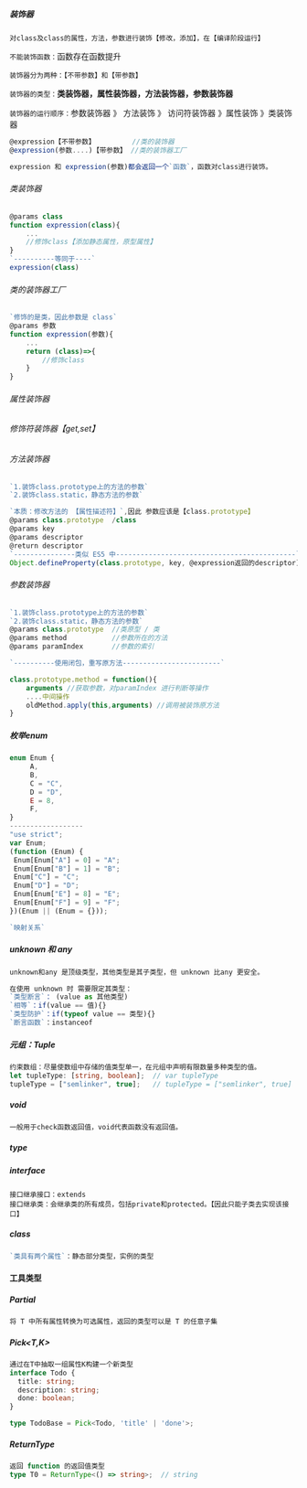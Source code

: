 ##### 装饰器

`对class及class的属性，方法，参数进行装饰【修改，添加】，在【编译阶段运行】`

`不能装饰函数：`函数存在函数提升

`装饰器分为两种：【不带参数】和【带参数】`

`装饰器的类型：`**类装饰器，属性装饰器，方法装饰器，参数装饰器**

`装饰器的运行顺序：`参数装饰器 》 方法装饰 》 访问符装饰器 》属性装饰  》类装饰器

```typescript
@expression【不带参数】         //类的装饰器
@expression(参数....)【带参数】 //类的装饰器工厂

expression 和 expression(参数)都会返回一个`函数`，函数对class进行装饰。
```

###### 类装饰器

```typescript
@params class
function expression(class){
    ...
    //修饰class【添加静态属性，原型属性】
}  
`----------等同于----`
expression(class)
```

###### 类的装饰器工厂

```typescript
`修饰的是类，因此参数是 class`
@params 参数
function expression(参数){
    ...
    return (class)=>{
        //修饰class
    }
}
```



###### 属性装饰器

###### 修饰符装饰器【get,set】

###### 方法装饰器

```typescript
`1.装饰class.prototype上的方法的参数`
`2.装饰class.static，静态方法的参数`

`本质：修改方法的 【属性描述符】`,因此 参数应该是【class.prototype】
@params class.prototype  /class
@params key
@params descriptor
@return descriptor
`---------------类似 ES5 中--------------------------------------------`
Object.defineProperty(class.prototype, key, @expression返回的descriptor)
```

###### 参数装饰器

```typescript
`1.装饰class.prototype上的方法的参数`
`2.装饰class.static，静态方法的参数`
@params class.prototype  //类原型 / 类
@params method           //参数所在的方法
@params paramIndex       //参数的索引

`----------使用闭包，重写原方法------------------------`

class.prototype.method = function(){
    arguments //获取参数，对paramIndex 进行判断等操作
    ....中间操作
    oldMethod.apply(this,arguments) //调用被装饰原方法
}
```



##### 枚举enum

```typescript
enum Enum {
     A,
     B,
     C = "C",
     D = "D",
     E = 8,
     F,
}
------------------
"use strict";
var Enum;
(function (Enum) {
 Enum[Enum["A"] = 0] = "A";
 Enum[Enum["B"] = 1] = "B";
 Enum["C"] = "C";
 Enum["D"] = "D";
 Enum[Enum["E"] = 8] = "E";
 Enum[Enum["F"] = 9] = "F";
})(Enum || (Enum = {}));

`映射关系`
```

##### unknown 和 any

```typescript
unknown和any 是顶级类型，其他类型是其子类型，但 unknown 比any 更安全。

在使用 unknown 时 需要限定其类型：
`类型断言`： (value as 其他类型)
`相等`：if(value == 值){}
`类型防护`：if(typeof value == 类型){}
`断言函数`：instanceof
```

##### 元组：Tuple

```typescript
约束数组：尽量使数组中存储的值类型单一，在元组中声明有限数量多种类型的值。
let tupleType: [string, boolean];  // var tupleType
tupleType = ["semlinker", true];   // tupleType = ["semlinker", true]
```

##### void

```typescript
一般用于check函数返回值，void代表函数没有返回值。
```

##### type



##### interface

```
接口继承接口：extends
接口继承类：会继承类的所有成员，包括private和protected。【因此只能子类去实现该接口】
```



##### class

```typescript
`类具有两个属性`：静态部分类型，实例的类型

```



#### 工具类型

##### Partial<T>

```typescript
将 T 中所有属性转换为可选属性，返回的类型可以是 T 的任意子集
```

##### Pick<T,K>

```typescript
通过在T中抽取一组属性K构建一个新类型
interface Todo {
  title: string;
  description: string;
  done: boolean;
}

type TodoBase = Pick<Todo, 'title' | 'done'>;
```

##### ReturnType<T>

```typescript
返回 function 的返回值类型
type T0 = ReturnType<() => string>;  // string
```

